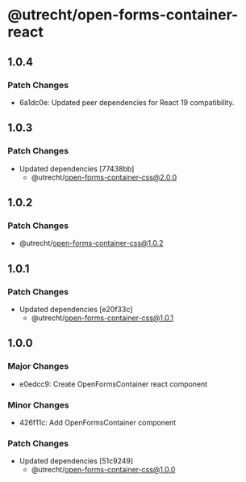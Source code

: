 # @utrecht/open-forms-container-react

## 1.0.4

### Patch Changes

- 6a1dc0e: Updated peer dependencies for React 19 compatibility.

## 1.0.3

### Patch Changes

- Updated dependencies [77438bb]
  - @utrecht/open-forms-container-css@2.0.0

## 1.0.2

### Patch Changes

- @utrecht/open-forms-container-css@1.0.2

## 1.0.1

### Patch Changes

- Updated dependencies [e20f33c]
  - @utrecht/open-forms-container-css@1.0.1

## 1.0.0

### Major Changes

- e0edcc9: Create OpenFormsContainer react component

### Minor Changes

- 426f11c: Add OpenFormsContainer component

### Patch Changes

- Updated dependencies [51c9249]
  - @utrecht/open-forms-container-css@1.0.0
